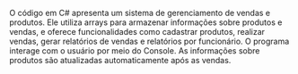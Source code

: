 O código em C# apresenta um sistema de gerenciamento de vendas e produtos. Ele utiliza arrays para armazenar informações sobre produtos e vendas, e oferece funcionalidades como cadastrar produtos, realizar vendas, gerar relatórios de vendas e relatórios por funcionário. O programa interage com o usuário por meio do Console. As informações sobre produtos são atualizadas automaticamente após as vendas.
